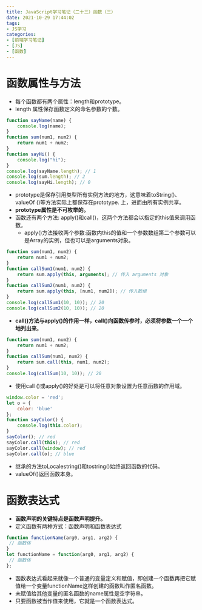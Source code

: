 ```yaml
---
title: JavaScript学习笔记（二十三）函数（三）
date: 2021-10-29 17:44:02
tags:
- JS学习
categories:
- [前端学习笔记]
- [JS]
- [函数]
---
```


# 函数属性与方法

* 每个函数都有两个属性：length和prototype。
* length 属性保存函数定义的命名参数的个数。
    
```js
function sayName(name) { 
    console.log(name); 
} 
function sum(num1, num2) { 
    return num1 + num2; 
} 
function sayHi() { 
    console.log("hi"); 
} 
console.log(sayName.length); // 1 
console.log(sum.length); // 2 
console.log(sayHi.length); // 0 
```

* prototype是保存引用类型所有实例方法的地方，这意味着toString()、valueOf ()等方法实际上都保存在prototype. 上，进而由所有实例共享。
* **prototype属性是不可枚举的。**
* 函数还有两个方法: apply()和call()，这两个方法都会以指定的this值来调用函数。
    * apply()方法接收两个参数:函数内this的值和一个参数数组第二个参数可以是Array的实例，但也可以是arguments对象。

```js
function sum(num1, num2) { 
    return num1 + num2; 
} 
function callSum1(num1, num2) { 
    return sum.apply(this, arguments); // 传入 arguments 对象
} 
function callSum2(num1, num2) { 
    return sum.apply(this, [num1, num2]); // 传入数组
} 
console.log(callSum1(10, 10)); // 20 
console.log(callSum2(10, 10)); // 20 
```

* **call()方法与apply()的作用一样，call()向函数传参时，必须将参数一个一个地列出来**。

```js
function sum(num1, num2) { 
    return num1 + num2; 
} 
function callSum(num1, num2) { 
    return sum.call(this, num1, num2); 
} 
console.log(callSum(10, 10)); // 20
```

* 使用call ()或apply()的好处是可以将任意对象设置为任意函数的作用域。

```js
window.color = 'red'; 
let o = { 
    color: 'blue' 
}; 
function sayColor() { 
    console.log(this.color); 
} 
sayColor(); // red 
sayColor.call(this); // red 
sayColor.call(window); // red 
sayColor.call(o); // blue 
```

* 继承的方法toLocalestring()和tostring()始终返回函数的代码。
* valueOf()返回函数本身。

# 函数表达式

* **函数声明的关键特点是函数声明提升。**
* 定义函数有两种方式：函数声明和函数表达式

```js
function functionName(arg0, arg1, arg2) { 
 // 函数体 
} 
let functionName = function(arg0, arg1, arg2) { 
 // 函数体 
};
```

* 函数表达式看起来就像一个普通的变量定义和赋值，即创建一个函数再把它赋值给一个变量functionName这样创建的函数叫作匿名函数。
* 未赋值给其他变量的匿名函数的name属性是空字符串。
* 只要函数被当作值来使用，它就是一个函数表达式。

